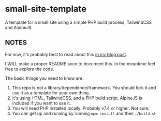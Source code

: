# small-site-template
A template for a small site using a simple PHP build process, TailwindCSS and AlpineJS

## NOTES

For now, it's probably best to read about this [in my blog post](https://rosswintle.uk/2022/08/why-i-love-and-how-i-make-simple-static-minimal-tech-websites/).

I WILL make a proper README soon to document this. In the meantime feel free to explore the code.

The basic things you need to know are:

1. This repo is not a library/dependence/framework. You should fork it and use it as a template for your own thing.
2. It's using HTML, TailwindCSS, and a PHP build script. AlpineJS is included if you want to use it.
3. You will need PHP installed locally. Probably v7.4 or higher. Not sure.
4. You can get up and running by running `npm install` and then `./build.sh`
